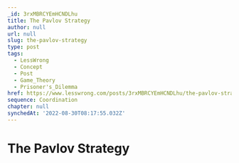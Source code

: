 ```yaml
---
_id: 3rxMBRCYEmHCNDLhu
title: The Pavlov Strategy
author: null
url: null
slug: the-pavlov-strategy
type: post
tags:
  - LessWrong
  - Concept
  - Post
  - Game_Theory
  - Prisoner's_Dilemma
href: https://www.lesswrong.com/posts/3rxMBRCYEmHCNDLhu/the-pavlov-strategy
sequence: Coordination
chapter: null
synchedAt: '2022-08-30T08:17:55.032Z'
---
```

# The Pavlov Strategy

